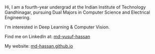 Hi, I am a fourth-year undergrad at the Indian Institute of Technology Gandhinagar, pursuing Dual Majors in Computer Science and Electrical Engineering.

I'm interested in Deep Learning & Computer Vision.

Find me on LinkedIn at: <a href="https://www.linkedin.com/in/md-yusuf-hassan/">md-yusuf-hassan</a>

My website: <a href="https://md-hassan.github.io">md-hassan.github.io</a>
